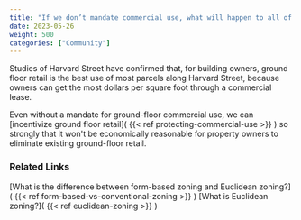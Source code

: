 ```yaml
---
title: "If we don’t mandate commercial use, what will happen to all of the stores in Coolidge Corner?"
date: 2023-05-26
weight: 500
categories: ["Community"]
---
```

Studies of Harvard Street have confirmed that, for building owners, ground floor retail is the best use of most parcels along Harvard Street, because owners can get the most dollars per square foot through a commercial lease.

Even without a mandate for ground-floor commercial use, we can [incentivize ground floor retail]( {{< ref protecting-commercial-use >}} ) so strongly that it won't be economically reasonable for property owners to eliminate existing ground-floor retail.

### Related Links

[What is the difference between form-based zoning and Euclidean zoning?]( {{< ref form-based-vs-conventional-zoning >}} )
[What is Euclidean zoning?]( {{< ref euclidean-zoning >}} )
